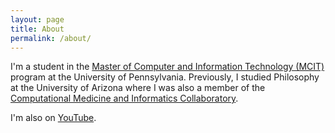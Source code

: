 ```yaml
---
layout: page
title: About
permalink: /about/
---
```


I'm a student in the [Master of Computer and Information Technology (MCIT)](https://onlinelearning.seas.upenn.edu/mcit/) program at the University of Pennsylvania. Previously, I studied Philosophy at the University of Arizona where I was also a member of the [Computational Medicine and Informatics Collaboratory](https://com-in.collab.arizona.edu/).

I'm also on [YouTube](http://www.youtube.com/c/cedricvicera).
